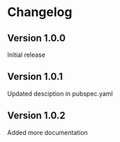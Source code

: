 # Changelog

## Version 1.0.0

Initial release

## Version 1.0.1

Updated desciption in pubspec.yaml

## Version 1.0.2

Added more documentation
